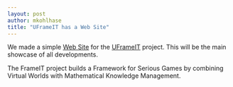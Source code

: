 ```yaml
---
layout: post
author: mkohlhase
title: "UFrameIT has a Web Site"
---
```

We made a simple [Web Site](https://uframeit.github.io/) for the
[UFrameIT](https://kwarc.info/systems/frameit/) project. This will be the main showcase of
all developments.

The FrameIT project builds a Framework for Serious Games by combining Virtual Worlds with Mathematical Knowledge Management.


